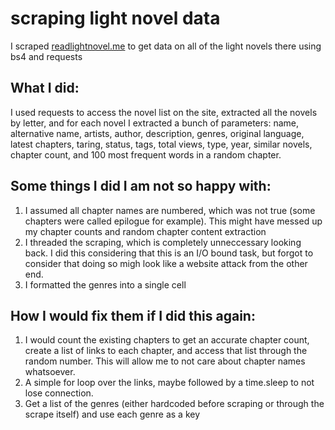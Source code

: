 # scraping light novel data
I scraped [readlightnovel.me](https://www.readlightnovel.me/) to get data on all of the light novels there using bs4 and requests

## What I did:
I used requests to access the novel list on the site, extracted all the novels by letter, and for each novel I extracted a bunch of parameters:
name, alternative name, artists, author, description, genres, original language, latest chapters, taring, status, tags, total views, type, year, similar novels, chapter count, and 100 most frequent words in a random chapter.


## Some things I did I am not so happy with:
1.  I assumed all chapter names are numbered, which was not true (some chapters were called epilogue for example). This might have messed up my chapter counts and random chapter content extraction
2.  I threaded the scraping, which is completely unneccessary looking back. I did this considering that this is an I/O bound task, but forgot to consider that doing so migh look like a website attack from the other end. 
3.  I formatted the genres into a single cell

## How I would fix them if I did this again:
1. I would count the existing chapters to get an accurate chapter count, create a list of links to each chapter, and access that list through the random number. This will allow me to not care about chapter names whatsoever. 
2. A simple for loop over the links, maybe followed by a time.sleep to not lose connection. 
3. Get a list of the genres (either hardcoded before scraping or through the scrape itself) and use each genre as a key



